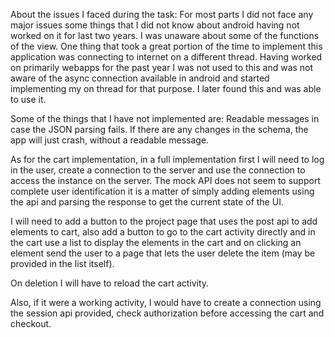 About the issues I faced during the task: For most parts I did not face any major issues some things that I did not know about
android having not worked on it for last two years. I was unaware about some of the functions of the view. One thing that took a great portion of the time to implement this application was connecting to internet on a different thread. Having worked on primarily webapps for the past year I was not used to this and was not aware of the async connection available in android and started implementing my on thread for that purpose. I later found this and was able to use it.

Some of the things that I have not implemented are:
Readable messages in case the JSON parsing fails.
If there are any changes in the schema, the app will just crash, without a readable message.

As for the cart implementation, in a full implementation first I will need to log in the user, create a connection to the server
and use the connection to access the instance on the server.
The mock API does not seem to support complete user identification it is a matter of simply adding 
elements using the api and parsing the response to get the current state of the UI.

I will need to add a button to the project page that uses the post api to add elements to cart, also add a button to go to the cart 
activity directly and in the cart use a list to display the elements in the cart and on clicking an element send the user to a page
that lets the user delete the item (may be provided in the list itself).

On deletion I will have to reload the cart activity.

Also, if it were a working activity, I would have to create a connection using the session api provided, check authorization
before accessing the cart and checkout.
